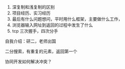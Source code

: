 1. 深复制和浅复制的区别
2. 项目经历、实习经历
3. 最后有什么问题想问，平时用什么框架，主要做什么工作，
4. 浏览器输入网址到返回的过程中发生了什么
5. tcp 三次握手，四次分手

自我介绍：研二，老师出国

二分搜索，有重复的元素，返回第一个

协同开发如何解决冲突？